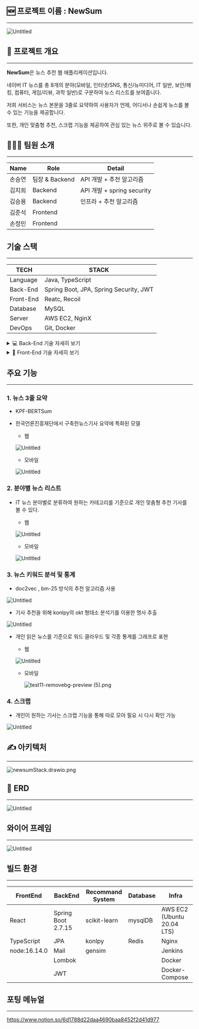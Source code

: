 ## 🆕 프로젝트 이름 : NewSum

---

![Untitled](https://prod-files-secure.s3.us-west-2.amazonaws.com/23625b80-0ade-47d5-b4f5-10172b4c8904/d413b1d2-6eac-4a68-b116-b3bf75f72622/Untitled.png)

## 🔖 프로젝트 개요


---

**NewSum**은 뉴스 추천 웹 애플리케이션입니다. 

네이버 IT 뉴스를 총 8개의 분야(모바일, 인터넷/SNS, 통신/뉴미디어, IT 일반, 보안/해킹, 컴퓨터, 게임/리뷰, 과학 일반)로 구분하여 뉴스 리스트를 보여줍니다.

저희 서비스는 뉴스 본문을 3줄로 요약하여 사용자가 언제, 어디서나 손쉽게 뉴스를 볼 수 있는 기능을 제공합니다.

또한, 개인 맞춤형 추천, 스크랩 기능을 제공하여 관심 있는 뉴스 위주로 볼 수 있습니다.

## 🧑‍🤝‍🧑 팀원 소개

---

| Name | Role | Detail |
| --- | --- | --- |
| 손승연 | 팀장 & Backend | API 개발 + 추천 알고리즘 |
| 김지희 | Backend | API 개발 + spring security |
| 김승용 | Backend | 인프라 + 추천 알고리즘 |
| 김준석 | Frontend |  |
| 손정민 | Frontend |  |

## 기술 스택

---

| TECH | STACK |
| --- | --- |
| Language | Java, TypeScript |
| Back-End | Spring Boot, JPA, Spring Security, JWT |
| Front-End | Reatc, Recoil |
| Database | MySQL |
| Server | AWS EC2, NginX |
| DevOps | Git, Docker |

<details>
<summary>💻 Back-End 기술 자세히 보기</summary>
<div markdown="1">





    ```java
    plugins {
        id 'java'
        id 'org.springframework.boot' version '2.7.15'
        id 'io.spring.dependency-management' version '1.0.15.RELEASE'
    }
    
    group = 'com.ssafy'
    version = '0.0.1-SNAPSHOT'
    
    java {
        sourceCompatibility = '11'
    }
    
    configurations {
        compileOnly {
            extendsFrom annotationProcessor
        }
    }
    
    repositories {
        mavenCentral()
    }
    
    dependencies {
        implementation 'org.springframework.boot:spring-boot-starter-data-jpa'
        implementation 'org.springframework.boot:spring-boot-starter-security'
        implementation 'org.springframework.boot:spring-boot-starter-validation'
        implementation 'org.springframework.boot:spring-boot-starter-web'
        implementation 'org.mybatis.spring.boot:mybatis-spring-boot-starter:2.3.1'
    
        //json parser
        implementation group: 'com.googlecode.json-simple', name: 'json-simple', version: '1.1.1'
    
        //jwt
        implementation 'io.jsonwebtoken:jjwt-api:0.11.2'
        implementation 'io.jsonwebtoken:jjwt-jackson:0.11.2'
        runtimeOnly 'io.jsonwebtoken:jjwt-impl:0.11.2'
        implementation 'com.auth0:java-jwt:4.2.1'
    
        //SMTP
        implementation 'org.springframework.boot:spring-boot-starter-mail'
    
        //Jython
        //https://mvnrepository.com/artifact/org.python/jython
    //    implementation group: 'org.python', name: 'jython', version: '2.7.3'
    
        compileOnly 'org.projectlombok:lombok'
        developmentOnly 'org.springframework.boot:spring-boot-devtools'
        runtimeOnly 'com.mysql:mysql-connector-j'
        annotationProcessor 'org.projectlombok:lombok'
        testImplementation 'org.springframework.boot:spring-boot-starter-test'
        testImplementation 'org.mybatis.spring.boot:mybatis-spring-boot-starter-test:2.3.1'
        testImplementation 'org.springframework.security:spring-security-test'
    }
    
    tasks.named('test') {
        useJUnitPlatform()
    }
    ```
</div>
</details>    


<details>
<summary>🎨 Front-End 기술 자세히 보기</summary>
<div markdown="1">


  

    ```jsx
    - 패키지 매니저: `node:16.14.0`
    - CSS 라이브러리: **`styled-components`**
    - 종속성 라이브러리 목록:
        - **`@testing-library/jest-dom`**: 버전 5.17.0
        - **`@testing-library/react`**: 버전 13.4.0
        - **`@testing-library/user-event`**: 버전 13.5.0
        - **`@types/react`**: 버전 18.2.21
        - **`@types/react-dom`**: 버전 18.2.7
        - **`@types/react-router-dom`**: 버전 5.3.3
        - **`axios`**: 버전 1.5.0
        - **`chart.js`**: 버전 4.4.0
        - **`react`**: 버전 18.2.0
        - **`react-chartjs-2`**: 버전 5.2.0
        - **`react-cookie`**: 버전 6.1.1
        - **`react-cookies`**: 버전 0.1.1
        - **`react-dom`**: 버전 18.2.0
        - **`react-icons`**: 버전 4.11.0
        - **`react-router-dom`**: 버전 6.15.0
        - **`react-scripts`**: 버전 5.0.1
        - **`react-wordcloud`**: 버전 1.2.7
        - **`recoil`**: 버전 0.7.7
        - **`recoil-persist`**: 버전 5.1.0
        - **`styled-components`**: 버전 6.0.8
        - **`typescript`**: 버전 4.9.5
        - **`v6`**: 버전 0.0.0
        - **`web-vitals`**: 버전 2.1.4
    ```
  </div>
</details>    

## 주요 기능

---

### 1. 뉴스 3줄 요약

- KPF-BERTSum
- 한국언론진흥재단에서 구축한뉴스기사 요약에 특화된 모델
    - 웹
    
    ![Untitled](https://prod-files-secure.s3.us-west-2.amazonaws.com/23625b80-0ade-47d5-b4f5-10172b4c8904/83231077-f943-48c4-94c0-5d6f58450ab7/Untitled.png)
    
    - 모바일
    
    ![Untitled](https://prod-files-secure.s3.us-west-2.amazonaws.com/23625b80-0ade-47d5-b4f5-10172b4c8904/bd015463-3867-416d-b623-3555db5e1218/Untitled.png)
    

### 2. 분야별 뉴스 리스트

- IT 뉴스 분야별로 분류하여 원하는 카테고리를 기준으로 개인 맞춤형 추천 기사를 볼 수 있다.
    - 웹
    
    ![Untitled](https://prod-files-secure.s3.us-west-2.amazonaws.com/23625b80-0ade-47d5-b4f5-10172b4c8904/32b6cd77-c23b-4a6d-825b-61b3d6cfb9a6/Untitled.png)
    
    - 모바일
    
    ![Untitled](https://prod-files-secure.s3.us-west-2.amazonaws.com/23625b80-0ade-47d5-b4f5-10172b4c8904/9085b23d-8135-4d35-85d0-9293ead8e14a/Untitled.png)
    

### 3. 뉴스 키워드 분석 및 통계

- doc2vec , bm-25 방식의 추천 알고리즘 사용

![Untitled](https://prod-files-secure.s3.us-west-2.amazonaws.com/23625b80-0ade-47d5-b4f5-10172b4c8904/cc5f6a13-0f9e-4d66-8e57-d10a27aae590/Untitled.png)

- 기사 추천을 위해 konlpy의 okt 형태소 분석기를 이용한 명사 추출

![Untitled](https://prod-files-secure.s3.us-west-2.amazonaws.com/23625b80-0ade-47d5-b4f5-10172b4c8904/54530f3b-3b84-408c-ae6b-be77b1ee5658/Untitled.png)

- 개인 읽은 뉴스를 기준으로 워드 클라우드 및 각종 통계를 그래프로 표현
    - 웹
    
    ![Untitled](https://prod-files-secure.s3.us-west-2.amazonaws.com/23625b80-0ade-47d5-b4f5-10172b4c8904/d192ffb6-6e27-482d-a3f7-e015ecf4e006/Untitled.png)
    
    - 모바일
        
        ![test11-removebg-preview (5).png](https://prod-files-secure.s3.us-west-2.amazonaws.com/23625b80-0ade-47d5-b4f5-10172b4c8904/7ad44c85-cd03-48fd-ab79-ce21c243e26e/test11-removebg-preview_(5).png)
        
    

### 4. 스크랩

- 개인이 원하는 기사는 스크랩 기능을 통해 따로 모아 필요 시 다시 확인 가능

![Untitled](https://prod-files-secure.s3.us-west-2.amazonaws.com/23625b80-0ade-47d5-b4f5-10172b4c8904/d5935bdc-a4e8-4ed9-b668-9fec97ac25ef/Untitled.png)

## ✍️ 아키텍처

---

![newsumStack.drawio.png](https://prod-files-secure.s3.us-west-2.amazonaws.com/23625b80-0ade-47d5-b4f5-10172b4c8904/cea9d606-624d-44ea-bfe2-2abb174dca3f/newsumStack.drawio.png)

## 💾 ERD

---

![Untitled](https://prod-files-secure.s3.us-west-2.amazonaws.com/23625b80-0ade-47d5-b4f5-10172b4c8904/05a5db0b-f9b2-4d36-a056-8dad16dc6279/Untitled.png)

## 와이어 프레임

---

![Untitled](https://prod-files-secure.s3.us-west-2.amazonaws.com/23625b80-0ade-47d5-b4f5-10172b4c8904/64101bc3-15a1-440c-87b2-15ffcd11a402/Untitled.png)

## 빌드 환경

---

| FrontEnd | BackEnd | Recommand System | Database | Infra |
| --- | --- | --- | --- | --- |
| React | Spring Boot 2.7.15 | scikit-learn | mysqlDB | AWS EC2 (Ubuntu 20.04 LTS) |
| TypeScript | JPA | konlpy | Redis | Nginx |
| node:16.14.0 | Mail | gensim |  | Jenkins |
|  | Lombok |  |  | Docker |
|  | JWT |  |  | Docker-Compose |

## 포팅 메뉴얼

---

https://www.notion.so/6d1788d22daa4690baa8452f2d41d977
